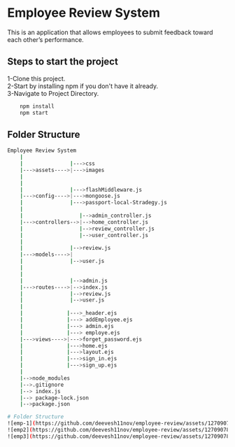# Employee Review System

This is an application that allows employees to submit feedback toward each other’s performance.

## Steps to start the project

1-Clone this project.           
2-Start by installing npm if you don't have it already.  
3-Navigate to Project Directory.

```bash
    npm install
    npm start

```

## Folder Structure

```bash
Employee Review System
    |
    |               |--->css
    |--->assets---->|--->images
    |             
    |
    |               |--->flashMiddleware.js
    |--->config---->|--->mongoose.js
    |               |--->passport-local-Stradegy.js
    |
    |                  |-->admin_controller.js
    |--->controllers-->|-->home_controller.js
    |                  |-->review_controller.js
    |                  |-->user_controller.js
    |
    |               |-->review.js
    |--->models---->|
    |               |-->user.js
    |
    |              
    |               |-->admin.js
    |--->routes---->|-->index.js
    |               |-->review.js
    |               |-->user.js
    |
    |              |--->_header.ejs
    |              |---> addEmployee.ejs
    |              |---> admin.ejs
    |              |---> employe.ejs
    |--->views---->|--->forget_password.ejs
    |              |--->home.ejs
    |              |--->layout.ejs
    |              |--->sign_in.ejs
    |              |--->sign_up.ejs
    |
    |-->node_modules
    |-->.gitignore
    |--> index.js
    |--> package-lock.json
    |-->package.json

# Folder Structure
![emp-1](https://github.com/deevesh11nov/employee-review/assets/127090783/93d1ee7d-d2c3-43f0-95a0-85ecc8085001)
![emp2](https://github.com/deevesh11nov/employee-review/assets/127090783/9de00963-9a1e-4663-8fdf-1f81ee93122d)
![emp3](https://github.com/deevesh11nov/employee-review/assets/127090783/42bb883d-62c3-4893-bf84-a27ccc38a85e)


